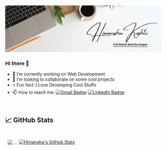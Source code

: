 ![Himanshu's GitHub Banner](./Banner.png)
### Hi there 👋

- 🔭 I’m currently working on Web Development
- 👯 I’m looking to collaborate on some cool projects
- ⚡ Fun fact: I Love Developing Cool Stuffs
- 📫 How to reach me:
[![Gmail Badge](https://img.shields.io/badge/Gmail-Profile-informational?style=flat&logo=twitter&logoColor=white&color=1CA2F1)](koshtihimanshu02@gmail.com)
[![LinkedIn Badge](https://img.shields.io/badge/LinkedIn-Profile-informational?style=flat&logo=linkedin&logoColor=white&color=0D76A8)](https://www.linkedin.com/in/himanshu-koshti-a01036195)

<br>

## &#x1f4c8; GitHub Stats

<br>

<a href="https://github.com/himanshukoshti">
  <img align="center" style="margin:0.5rem" src="https://github-readme-stats.vercel.app/api/top-langs/?username=himanshukoshti&langs_count=8&hide=html,css&title_color=ffffff&text_color=c9cacc&icon_color=4AB197&bg_color=1A2B34" />
</a>

<a href="https://github.com/himanshukoshti">
  <img align="center" style="margin:0.5rem" src="https://github-readme-stats.vercel.app/api?username=himanshukoshti&show_icons=true&line_height=27&count_private=true&title_color=ffffff&text_color=c9cacc&icon_color=4AB097&bg_color=1A2B34" alt="Himanshu's GitHub Stats" />
</a>

<br>
